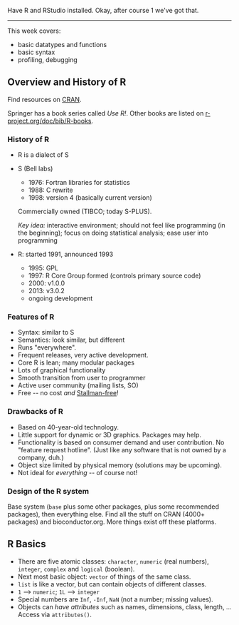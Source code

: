 Have R and RStudio installed. Okay, after course 1 we've got that.

---

This week covers:

 * basic datatypes and functions
 * basic syntax
 * profiling, debugging
 
## Overview and History of R

Find resources on [CRAN](http://cran.r-project.org).

Springer has a book series called *Use R!*.
Other books are listed on [r-project.org/doc/bib/R-books](http://r-project.org/doc/bib/R-books.html).
 
### History of R

 * R is a dialect of S
 * S (Bell labs)
 
    * 1976: Fortran libraries for statistics
    * 1988: C rewrite
    * 1998: version 4 (basically current version)
   
   Commercially owned (TIBCO; today S-PLUS).
   
   *Key idea:* 
   interactive environment; 
   should not feel like programming (in the beginning);
   focus on doing statistical analysis;
   ease user into programming
  
 * R: started 1991, announced 1993
   
   * 1995: GPL
   * 1997: R Core Group formed (controls primary source code)
   * 2000: v1.0.0
   * 2013: v3.0.2
   * ongoing development
   
### Features of R

 * Syntax: similar to S
 * Semantics: look similar, but different
 * Runs "everywhere".
 * Frequent releases, very active development.
 * Core R is lean; many modular packages
 * Lots of graphical functionality 
 * Smooth transition from user to programmer
 * Active user community (mailing lists, SO)
 * Free -- no cost *and* [Stallman-free](http://fsf.org)!
 
### Drawbacks of R

 * Based on 40-year-old technology.
 * Little support for dynamic or 3D graphics. Packages may help.
 * Functionality is based on consumer demand and user contribution.
   No "feature request hotline".
    (Just like any software that is not owned by a company, duh.)
 * Object size limited by physical memory (solutions may be upcoming).
 * Not ideal for *everything* -- of course not!
 
### Design of the R system

Base system (`base` plus some other packages, plus some recommended packages), 
then everything else. 
Find all the stuff on CRAN (4000+ packages) and bioconductor.org.
More things exist off these platforms.

## R Basics

 * There are five atomic classes: 
   `character`, `numeric` (real numbers), `integer`, `complex` and `logical` (boolean).
 * Next most basic object: `vector` of things of the same class.
 * `list` is like a vector, but can contain objects of different classes.
 * `1` --> `numeric`; `1L` --> `integer`
 * Special numbers are `Inf`, `-Inf`, `NaN` (not a number; missing values).
 * Objects can *have attributes* such as names, dimensions, class, length, ...
   Access via `attributes()`.
